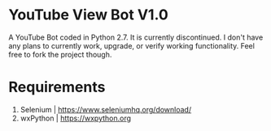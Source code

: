 YouTube View Bot V1.0
=======================

A YouTube Bot coded in Python 2.7.
It is currently discontinued. I don't have any plans to currently work, upgrade, or verify working functionality. Feel free to fork the project though. 

Requirements
============
1. Selenium | https://www.seleniumhq.org/download/
2. wxPython | https://wxpython.org
